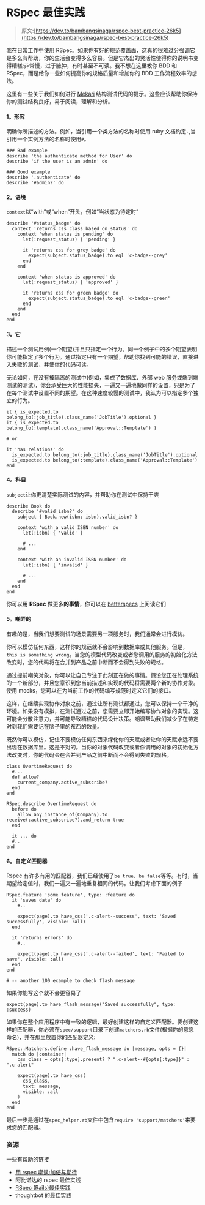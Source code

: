 # RSpec 最佳实践

> 原文:[https://dev.to/bambangsinaga/rspec-best-practice-26k5](https://dev.to/bambangsinaga/rspec-best-practice-26k5)

我在日常工作中使用 RSpec。如果你有好的规范覆盖面，这真的很难过分强调它是多么有帮助，你的生活会变得多么容易。但是它杰出的灵活性使得你的说明书变得糟糕:非常慢，过于臃肿，有时甚至不可读。我不想在这里教你 BDD 和 RSpec，而是给你一些如何提高你的规格质量和增加你的 BDD 工作流程效率的想法。

这里有一些关于我们如何进行 [Mekari](https://mekari.com/) 结构测试代码的提示。这些应该帮助你保持你的测试结构良好，易于阅读，理解和分析。

#### [](#1-describe)1。形容

明确你所描述的方法。例如，当引用一个类方法的名称时使用 ruby 文档约定`.`,当引用一个实例方法的名称时使用`#`。

```
### Bad example
describe 'the authenticate method for User' do
describe 'if the user is an admin' do

### Good example
describe '.authenticate' do
describe '#admin?' do 
```

#### [](#2-context)2。语境

`context`以“with”或“when”开头，例如“当状态为待定时”

```
describe '#status_badge' do
  context 'returns css class based on status' do
    context 'when status is pending' do
      let(:request_status) { 'pending' }

      it 'returns css for grey badge' do
        expect(subject.status_badge).to eql 'c-badge--grey'
      end
    end

    context 'when status is approved' do
      let(:request_status) { 'approved' }

      it 'returns css for green badge' do
        expect(subject.status_badge).to eql 'c-badge--green'
      end
    end
  end
end 
```

#### [](#3-it)3。它

描述一个测试用例(一个期望)并且只指定一个行为。同一个例子中的多个期望表明你可能指定了多个行为。通过指定只有一个期望，帮助你找到可能的错误，直接进入失败的测试，并使你的代码可读。

无论如何，在没有被隔离的测试中(例如，集成了数据库、外部 web 服务或端到端测试的测试)，你会承受巨大的性能损失，一遍又一遍地做同样的设置，只是为了在每个测试中设置不同的期望。在这种速度较慢的测试中，我认为可以指定多个独立的行为。

```
it { is_expected.to belong_to(:job_title).class_name('JobTitle').optional }
it { is_expected.to belong_to(:template).class_name('Approval::Template') }

# or

it 'has relations' do
  is_expected.to belong_to(:job_title).class_name('JobTitle').optional
  is_expected.to belong_to(:template).class_name('Approval::Template')
end 
```

#### [](#4-subject)4。科目

`subject`让你更清楚实际测试的内容，并帮助你在测试中保持干爽

```
describe Book do
  describe '#valid_isbn?' do
    subject { Book.new(isbn: isbn).valid_isbn? }

    context 'with a valid ISBN number' do
      let(:isbn) { 'valid' }

      # ...
    end

    context 'with an invalid ISBN number' do
      let(:isbn) { 'invalid' }

      # ...
    end
  end  
end 
```

你可以用 **RSpec** 做更多**的事情**，你可以在 [betterspecs](http://www.betterspecs.org) 上阅读它们

#### [](#5-mocking)5。嘲弄的

有趣的是，当我们想要测试的场景需要另一项服务时，我们通常会进行模仿。

你可以模仿任何东西，这样你的规范就不会影响到数据库或其他服务。但是，`this is something wrong`。当您的模型代码改变或者您调用的服务的初始化方法改变时，您的代码将在合并到产品之前中断而不会得到失败的规格。

通过提前嘲笑对象，你可以让自己专注于此刻正在做的事情。假设您正在处理系统的一个新部分，并且您意识到您当前描述和实现的代码将需要两个新的协作对象。使用 mocks，您可以在为当前工作的代码编写规范时定义它们的接口。

这样，在继续实现协作对象之前，通过让所有测试都通过，您可以保持一个干净的环境。如果没有模拟，在测试通过之前，您需要立即开始编写协作对象的实现。这可能会分散注意力，并可能导致糟糕的代码设计决策。嘲讽帮助我们减少了在特定时刻我们需要记在脑子里的东西的数量。

既然你可以模仿，记住不要模仿任何东西来绿化你的天赋或者让你的天赋永远不要出现在数据库里。这是不对的。当你的对象代码改变或者你调用的对象的初始化方法改变时，你的代码会在合并到产品之前中断而不会得到失败的规格。

```
class OvertimeRequest do
  #...
  def allow?
    current_company.active_subscribe?
  end
end

RSpec.describe OvertimeRequest do
  before do
    allow_any_instance_of(Company).to receive(:active_subscribe?).and_return true
  end

  it ... do
  #..
end 
```

#### [](#6-custom-matchers)6。自定义匹配器

Rspec 有许多有用的匹配器，我们已经使用了`be true`、`be false`等等。有时，当期望给定值时，我们一遍又一遍地重复相同的代码。让我们考虑下面的例子

```
RSpec.feature 'some feature', type: :feature do
  it 'saves data' do
    #..

    expect(page).to have_css('.c-alert--success', text: 'Saved successfully', visible: :all)
  end

  it 'returns errors' do
    #..

    expect(page).to have_css('.c-alert--failed', text: 'Failed to save', visible: :all)
  end
end

# -- another 100 example to check flash message 
```

如果你能写这个就不会更容易了

```
expect(page).to have_flash_message("Saved successfully", type: :success) 
```

如果你在整个应用程序中有一致的逻辑，最好创建这样的自定义匹配器。要创建这样的匹配器，你必须在`spec/support`目录下创建`matchers.rb`文件(根据你的意愿命名)，并在那里放置你的匹配器定义:

```
RSpec::Matchers.define :have_flash_message do |message, opts = {}|
  match do |container|
    css_class = opts[:type].present? ? ".c-alert--#{opts[:type]}" : ".c-alert"

    expect(page).to have_css(
      css_class,
      text: message,
      visible: :all
    )
  end
end 
```

最后一步是通过在`spec_helper.rb`文件中包含`require 'support/matchers'`来要求您的匹配器。

### [](#resources)资源

一些有帮助的链接

*   [用 rspec 嘲讽:加倍与期待](https://semaphoreci.com/community/tutorials/mocking-with-rspec-doubles-and-expectations)
*   阿比诺达的 rspec 最佳实践
*   [RSpec (Rails)最佳实践](https://medium.com/@somethvictory/rspec-rails-best-practices-c457679e4c04)
*   thoughtbot 的最佳实践